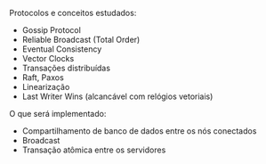 Protocolos e conceitos estudados:
- Gossip Protocol
- Reliable Broadcast (Total Order)
- Eventual Consistency
- Vector Clocks
- Transações distribuídas
- Raft, Paxos
- Linearização
- Last Writer Wins (alcancável com relógios vetoriais)

O que será implementado:
- Compartilhamento de banco de dados entre os nós conectados
- Broadcast
- Transação atômica entre os servidores
